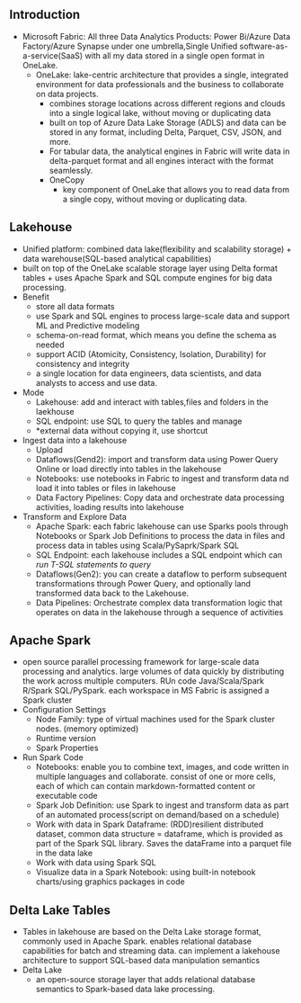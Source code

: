 ## Introduction
- Microsoft Fabric: All three Data Analytics Products: Power Bi/Azure Data Factory/Azure Synapse under one umbrella,Single Unified software-as-a-service(SaaS) with all my data stored in a single open format in OneLake.
  - OneLake: lake-centric architecture that provides a single, integrated environment for data professionals and the business to collaborate on data projects.
    - combines storage locations across different regions and clouds into a single logical lake, without moving or duplicating data
    - built on top of Azure Data Lake Storage (ADLS) and data can be stored in any format, including Delta, Parquet, CSV, JSON, and more.
    - For tabular data, the analytical engines in Fabric will write data in delta-parquet format and all engines interact with the format seamlessly.
    - OneCopy
      - key component of OneLake that allows you to read data from a single copy, without moving or duplicating data.

## Lakehouse
- Unified platform: combined data lake(flexibility and scalability storage) + data warehouse(SQL-based analytical capabilities)
- built on top of the OneLake scalable storage layer using Delta format tables + uses Apache Spark and SQL compute engines for big data processing.
- Benefit
  - store all data formats
  - use Spark and SQL engines to process large-scale data and support ML and Predictive modeling
  - schema-on-read format, which means you define the schema as needed
  - support ACID (Atomicity, Consistency, Isolation, Durability) for consistency and integrity
  - a single location for data engineers, data scientists, and data analysts to access and use data.
- Mode
  - Lakehouse: add and interact with tables,files and folders in the laekhouse
  - SQL endpoint: use SQL to query the tables and manage
  - *external data without copying it, use shortcut
- Ingest data into a lakehouse
  - Upload
  - Dataflows(Gend2): import and transform data using Power Query Online or load directly into tables in the lakehouse
  - Notebooks: use notebooks in Fabric to ingest and transform data nd load it into tables or files in lakehouse
  - Data Factory Pipelines: Copy data and orchestrate data processing activities, loading results into lakehouse
- Transform and Explore Data
  - Apache Spark: each fabric lakehouse can use Sparks pools through Notebooks or Spark Job Definitions to process the data in files and process data in tables using Scala/PySaprk/Spark SQL
  - SQL Endpoint: each lakehouse includes a SQL endpoint which can *run T-SQL statements to query*
  - Dataflows(Gen2):  you can create a dataflow to perform subsequent transformations through Power Query, and optionally land transformed data back to the Lakehouse.
  - Data Pipelines: Orchestrate complex data transformation logic that operates on data in the lakehouse through a sequence of activities
 
## Apache Spark
  - open source parallel processing framework for large-scale data processing and analytics. large volumes of data quickly by distributing the work across multiple computers. RUn code Java/Scala/Spark R/Spark SQL/PySpark. each workspace in MS Fabric is assigned a Spark cluster
  - Configuration Settings
    - Node Family: type of virtual machines used for the Spark cluster nodes. (memory optimized)
    - Runtime version
    - Spark Properties
- Run Spark Code
  - Notebooks: enable you to combine text, images, and code written in multiple languages and collaborate. consist of one or more cells, each of which can contain markdown-formatted content or executable code
  - Spark Job Definition: use Spark to ingest and transform data as part of an automated process(script on demand/based on a schedule)
  - Work with data in Spark Dataframe: (RDD)resilient distributed dataset, common data structure = dataframe, which is provided as part of the Spark SQL library. Saves the dataFrame into a parquet file in the data lake
  - Work with data using Spark SQL
  - Visualize data in a Spark Notebook: using built-in notebook charts/using graphics packages in code

## Delta Lake Tables
  - Tables in lakehouse are based on the Delta Lake storage format, commonly used in Apache Spark. enables relational database capabilities for batch and streaming data. can implement a lakehouse architecture to support SQL-based data manipulation semantics
  - Delta Lake
    - an open-source storage layer that adds relational database semantics to Spark-based data lake processing.
